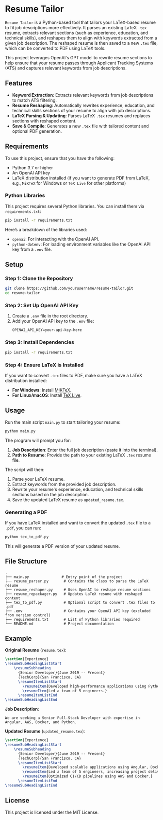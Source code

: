 # Resume Tailor

`Resume Tailor` is a Python-based tool that tailors your LaTeX-based resume to fit job descriptions more effectively. It parses an existing LaTeX `.tex` resume, extracts relevant sections (such as experience, education, and technical skills), and reshapes them to align with keywords extracted from a given job description. The reshaped resume is then saved to a new `.tex` file, which can be converted to PDF using LaTeX tools.

This project leverages OpenAI's GPT model to rewrite resume sections to help ensure that your resume passes through Applicant Tracking Systems (ATS) and captures relevant keywords from job descriptions.

## Features

- **Keyword Extraction**: Extracts relevant keywords from job descriptions to match ATS filtering.
- **Resume Reshaping**: Automatically rewrites experience, education, and technical skills sections of your resume to align with job descriptions.
- **LaTeX Parsing & Updating**: Parses LaTeX `.tex` resumes and replaces sections with reshaped content.
- **Save & Compile**: Generates a new `.tex` file with tailored content and optional PDF generation.

## Requirements

To use this project, ensure that you have the following:

- Python 3.7 or higher
- An OpenAI API key
- LaTeX distribution installed (if you want to generate PDF from LaTeX, e.g., `MiKTeX` for Windows or `TeX Live` for other platforms)

### Python Libraries

This project requires several Python libraries. You can install them via `requirements.txt`:

```bash
pip install -r requirements.txt
```

Here’s a breakdown of the libraries used:

- `openai`: For interacting with the OpenAI API.
- `python-dotenv`: For loading environment variables like the OpenAI API key from a `.env` file.

## Setup

### Step 1: Clone the Repository

```bash
git clone https://github.com/yourusername/resume-tailor.git
cd resume-tailor
```

### Step 2: Set Up OpenAI API Key

1. Create a `.env` file in the root directory.
2. Add your OpenAI API key to the `.env` file:
   ```
   OPENAI_API_KEY=your-api-key-here
   ```

### Step 3: Install Dependencies

```bash
pip install -r requirements.txt
```

### Step 4: Ensure LaTeX is Installed

If you want to convert `.tex` files to PDF, make sure you have a LaTeX distribution installed:

- **For Windows**: Install [MiKTeX](https://miktex.org/download).
- **For Linux/macOS**: Install [TeX Live](https://www.tug.org/texlive/).

## Usage

Run the main script `main.py` to start tailoring your resume:

```bash
python main.py
```

The program will prompt you for:
1. **Job Description**: Enter the full job description (paste it into the terminal).
2. **Path to Resume**: Provide the path to your existing LaTeX `.tex` resume file.

The script will then:
1. Parse your LaTeX resume.
2. Extract keywords from the provided job description.
3. Rewrite your resume's experience, education, and technical skills sections based on the job description.
4. Save the updated LaTeX resume as `updated_resume.tex`.

### Generating a PDF

If you have LaTeX installed and want to convert the updated `.tex` file to a `.pdf`, you can run:

```bash
python tex_to_pdf.py
```

This will generate a PDF version of your updated resume.

## File Structure

```
.
├── main.py               # Entry point of the project
├── resume_parser.py       # Contains the class to parse the LaTeX resume
├── resume_reshaper.py     # Uses OpenAI to reshape resume sections
├── resume_repackager.py   # Updates LaTeX resume with reshaped content
├── tex_to_pdf.py          # Optional script to convert .tex files to .pdf
├── .env                   # Contains your OpenAI API key (excluded from version control)
├── requirements.txt       # List of Python libraries required
└── README.md              # Project documentation
```

## Example

**Original Resume** (`resume.tex`):
```latex
\section{Experience}
\resumeSubHeadingListStart
    \resumeSubheading
      {Senior Developer}{June 2019 -- Present}
      {TechCorp}{San Francisco, CA}
      \resumeItemListStart
        \resumeItem{Developed high-performance applications using Python and Angular.}
        \resumeItem{Led a team of 5 engineers.}
      \resumeItemListEnd
\resumeSubHeadingListEnd
```

**Job Description**:
```
We are seeking a Senior Full-Stack Developer with expertise in Angular, AWS, Docker, and Python.
```

**Updated Resume** (`updated_resume.tex`):
```latex
\section{Experience}
\resumeSubHeadingListStart
    \resumeSubheading
      {Senior Developer}{June 2019 -- Present}
      {TechCorp}{San Francisco, CA}
      \resumeItemListStart
        \resumeItem{Developed scalable applications using Angular, Docker, and AWS.}
        \resumeItem{Led a team of 5 engineers, increasing project delivery speed by 20\%.}
        \resumeItem{Optimized CI/CD pipelines using AWS and Docker.}
      \resumeItemListEnd
\resumeSubHeadingListEnd
```

## License

This project is licensed under the MIT License.